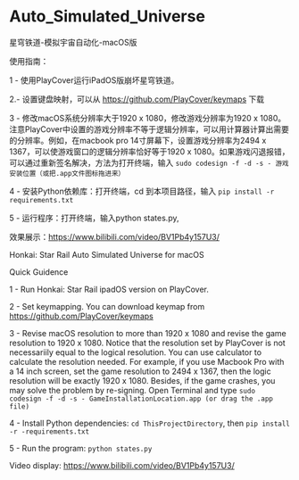 # Auto_Simulated_Universe
星穹铁道-模拟宇宙自动化-macOS版

使用指南：

1 - 使用PlayCover运行iPadOS版崩坏星穹铁道。

2.- 设置键盘映射，可以从 https://github.com/PlayCover/keymaps 下载

3 - 修改macOS系统分辨率大于1920 x 1080，修改游戏分辨率为1920 x 1080。注意PlayCover中设置的游戏分辨率不等于逻辑分辨率，可以用计算器计算出需要的分辨率。例如，在macbook pro 14寸屏幕下，设置游戏分辨率为2494 x 1367，可以使游戏窗口的逻辑分辨率恰好等于1920 x 1080。如果游戏闪退报错，可以通过重新签名解决，方法为打开终端，输入 `sudo codesign -f -d -s - 游戏安装位置（或把.app文件图标拖进来）`

4 - 安装Python依赖库：打开终端，cd 到本项目路径，输入 `pip install -r requirements.txt`

5 - 运行程序：打开终端，输入python states.py,

效果展示：https://www.bilibili.com/video/BV1Pb4y157U3/

Honkai: Star Rail Auto Simulated Universe for macOS

Quick Guidence

1 - Run Honkai: Star Rail ipadOS version on PlayCover.

2 - Set keymapping. You can download keymap from https://github.com/PlayCover/keymaps

3 - Revise macOS resolution to more than 1920 x 1080 and revise the game resolution to 1920 x 1080. Notice that the resolution set by PlayCover is not necessariily equal to the logical resolution. You can use calculator to calculate the resolution needed. For example, if you use Macbook Pro with a 14 inch screen, set the game resolution to 2494 x 1367, then the logic resolution will be exactly 1920 x 1080. Besides, if the game crashes, you may solve the problem by re-signing. Open Terminal and type `sudo codesign -f -d -s - GameInstallationLocation.app (or drag the .app file)`

4 - Install Python dependencies: `cd ThisProjectDirectory`, then `pip install -r -requirements.txt`

5 - Run the program: `python states.py`

Video display: https://www.bilibili.com/video/BV1Pb4y157U3/